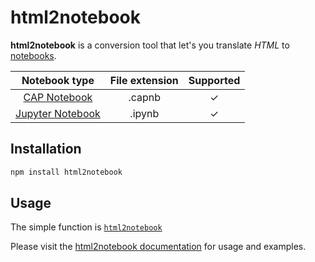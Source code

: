# html2notebook

**html2notebook** is a conversion tool that let's you translate *HTML* to [notebooks](#supported-notebook-formats).

| Notebook type | File extension | Supported |
|:---:|:---:|:---:|
| [CAP Notebook](https://cap.cloud.sap/docs/tools/#cap-vscode-notebook) | .capnb | ✓ |
| [Jupyter Notebook](https://docs.jupyter.org/en/latest/#what-is-a-notebook) | .ipynb | ✓ |

## Installation

```sh
npm install html2notebook
```

## Usage

The simple function is [`html2notebook`](../functions/html2notebook.html#html2notebook)


Please visit the [html2notebook documentation](https://mnkiefer.github.io/html2notebook/) for usage and examples.